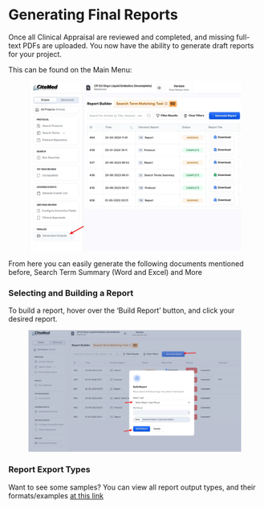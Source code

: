 # Generating Final Reports

Once all Clinical Appraisal are reviewed and completed, and missing full-text PDFs are uploaded. You now have the ability to generate draft reports for your project.

This can be found on the Main Menu:

<figure><img src="../.gitbook/assets/image (36).png" alt=""><figcaption></figcaption></figure>

From here you can easily generate the following documents mentioned before, Search Term Summary (Word and Excel) and More

### Selecting and Building a Report

To build a report, hover over the ‘Build Report’ button, and click your desired report.

<figure><img src="../.gitbook/assets/image (37).png" alt=""><figcaption></figcaption></figure>

### Report Export Types

Want to see some samples? You can view all report output types, and their formats/examples [at this link](https://www.notion.so/Example-Output-Files-CM-io-9a907c0ba58140e5968f2f7acd9dccdb?pvs=21)
